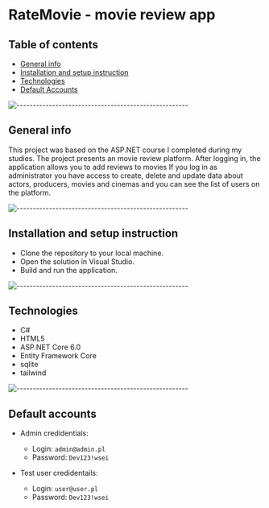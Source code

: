 # RateMovie - movie review app

## Table of contents
* [General info](#general-info)
* [Installation and setup instruction](#installation-and-setup-instruction)
* [Technologies](#technologies)
* [Default Accounts](#default-accounts)


![-----------------------------------------------------](https://raw.githubusercontent.com/andreasbm/readme/master/assets/lines/rainbow.png)


## General info


This project was based on the ASP.NET course I completed during my studies. The project presents an movie review platform.
After logging in, the application allows you to add reviews to movies
If you log in as administrator you have access to create, delete and update data about actors, producers, movies and cinemas and you can see the list of users on the platform.


![-----------------------------------------------------](https://raw.githubusercontent.com/andreasbm/readme/master/assets/lines/rainbow.png)

## Installation and setup instruction

- Clone the repository to your local machine.
- Open the solution in Visual Studio.
- Build and run the application.

![-----------------------------------------------------](https://raw.githubusercontent.com/andreasbm/readme/master/assets/lines/rainbow.png)

## Technologies

- C#
- HTML5
- ASP.NET Core 6.0
- Entity Framework Core
- sqlite
- tailwind

![-----------------------------------------------------](https://raw.githubusercontent.com/andreasbm/readme/master/assets/lines/rainbow.png)

## Default accounts

- Admin credidentials:
  * Login: `admin@admin.pl`
  * Password: `Dev123!wsei`
  
- Test user credidentails:
  * Login: `user@user.pl`
  * Password: `Dev123!wsei`
  
